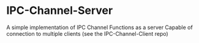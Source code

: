 # IPC-Channel-Server

A simple implementation of IPC Channel
Functions as a server
Capable of connection to multiple clients (see the IPC-Channel-Client repo)
